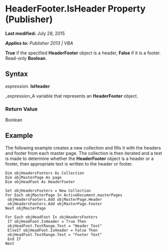 
# HeaderFooter.IsHeader Property (Publisher)

 **Last modified:** July 28, 2015

 _**Applies to:** Publisher 2013 | VBA_

 **True** if the specified **HeaderFooter** object is a header, **False** if it is a footer. Read-only **Boolean**.


## Syntax

 _expression_. **IsHeader**

 _expression_A variable that represents an  **HeaderFooter** object.


### Return Value

Boolean


## Example

The following example creates a new collection and fills it with the headers and footer from each master page. The collection is then iterated and a test is made to determine whether the  **HeaderFooter** object is a header or a footer, then appropriate text is written to the header or footer.


```
Dim objHeadersFooters As Collection 
Dim objMasterPage As page 
Dim objHeadFoot As HeaderFooter 
 
Set objHeadersFooters = New Collection 
For Each objMasterPage In ActiveDocument.masterPages 
 objHeadersFooters.Add objMasterPage.Header 
 objHeadersFooters.Add objMasterPage.Footer 
Next objMasterPage 
 
For Each objHeadFoot In objHeadersFooters 
 If objHeadFoot.IsHeader = True Then 
 objHeadFoot.TextRange.Text = "Header Text" 
 ElseIf objHeadFoot.IsHeader = False Then 
 objHeadFoot.TextRange.Text = "Footer Text" 
 End If 
Next 

```

